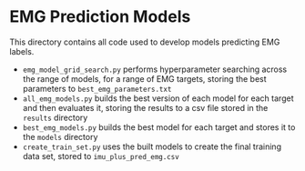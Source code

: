 # EMG Prediction Models

This directory contains all code used to develop models predicting EMG labels. 

* ```emg_model_grid_search.py``` performs hyperparameter searching across the range of models, for a range of EMG targets, storing the best parameters to ```best_emg_parameters.txt```
* ```all_emg_models.py``` builds the best version of each model for each target and then evaluates it, storing the results to a csv file stored in the ```results``` directory 
* ```best_emg_models.py``` builds the best model for each target and stores it to the ```models``` directory
* ```create_train_set.py``` uses the built models to create the final training data set, stored to ```imu_plus_pred_emg.csv```
